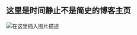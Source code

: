 ## 这里是时间静止不是简史的博客主页

![在这里插入图片描述](https://img-blog.csdnimg.cn/20200301170749936.jpg?x-oss-process=image/watermark,type_ZmFuZ3poZW5naGVpdGk,shadow_10,text_aHR0cHM6Ly9ibG9nLmNzZG4ubmV0L3FxXzQzMzcxNTU2,size_16,color_FFFFFF,t_70)
